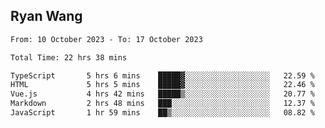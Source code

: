 ## Ryan Wang

<!--START_SECTION:waka-->

```txt
From: 10 October 2023 - To: 17 October 2023

Total Time: 22 hrs 38 mins

TypeScript       5 hrs 6 mins    █████▓░░░░░░░░░░░░░░░░░░░   22.59 %
HTML             5 hrs 5 mins    █████▓░░░░░░░░░░░░░░░░░░░   22.46 %
Vue.js           4 hrs 42 mins   █████▒░░░░░░░░░░░░░░░░░░░   20.77 %
Markdown         2 hrs 48 mins   ███░░░░░░░░░░░░░░░░░░░░░░   12.37 %
JavaScript       1 hr 59 mins    ██▒░░░░░░░░░░░░░░░░░░░░░░   08.82 %
```

<!--END_SECTION:waka-->
